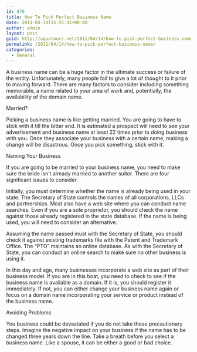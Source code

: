```yaml
---
id: 876
title: How To Pick Perfect Business Name
date: 2011-04-14T15:55:41+00:00
author: admin
layout: post
guid: http://aquatours.net/2011/04/14/how-to-pick-perfect-business-name/
permalink: /2011/04/14/how-to-pick-perfect-business-name/
categories:
  - General
---
```

A business name can be a huge factor in the ultimate success or failure of the entity. Unfortunately, many people fail to give a lot of thought to it prior to moving forward. There are many factors to consider including something memorable, a name related to your area of work and, potentially, the availability of the domain name.

Married?

Picking a business name is like getting married. You are going to have to stick with it till the bitter end. It is estimated a prospect will need to see your advertisement and business name at least 22 times prior to doing business with you. Once they associate your business with a certain name, making a change will be disastrous. Once you pick something, stick with it.

Naming Your Business

If you are going to be married to your business name, you need to make sure the bride isn’t already married to another suitor. There are four significant issues to consider.

Initially, you must determine whether the name is already being used in your state. The Secretary of State controls the names of all corporations, LLCs and partnerships. Most also have a web site where you can conduct name searches. Even if you are a sole proprietor, you should check the name against those already registered in the state database. If the name is being used, you will need to consider an alternative.

Assuming the name passed must with the Secretary of State, you should check it against existing trademarks file with the Patent and Trademark Office. The “PTO” maintains an online database. As with the Secretary of State, you can conduct an online search to make sure no other business is using it.

In this day and age, many businesses incorporate a web site as part of their business model. If you are in this boat, you need to check to see if the business name is available as a domain. If it is, you should register it immediately. If not, you can either change your business name again or focus on a domain name incorporating your service or product instead of the business name.

Avoiding Problems

You business could be devastated if you do not take these precautionary steps. Imagine the negative impact on your business if the name has to be changed three years down the line. Take a breath before you select a business name. Like a spouse, it can be either a good or bad choice.